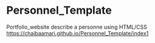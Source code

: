 # Personnel_Template
Portfolio_website describe a personne using HTML/CSS
https://chaibaamari.github.io/Personnel_Template/index1

